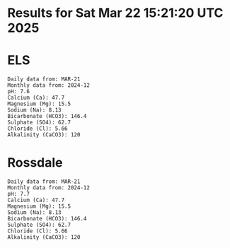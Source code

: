 # Results for Sat Mar 22 15:21:20 UTC 2025
# ELS
```
Daily data from: MAR-21
Monthly data from: 2024-12
pH: 7.6
Calcium (Ca): 47.7
Magnesium (Mg): 15.5
Sodium (Na): 8.13
Bicarbonate (HCO3): 146.4
Sulphate (SO4): 62.7
Chloride (Cl): 5.66
Alkalinity (CaCO3): 120
```
# Rossdale
```
Daily data from: MAR-21
Monthly data from: 2024-12
pH: 7.7
Calcium (Ca): 47.7
Magnesium (Mg): 15.5
Sodium (Na): 8.13
Bicarbonate (HCO3): 146.4
Sulphate (SO4): 62.7
Chloride (Cl): 5.66
Alkalinity (CaCO3): 120
```

